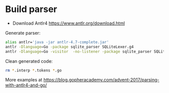 # Build parser

- Download Antlr4 https://www.antlr.org/download.html

Generate parser:

```sh
alias antlr='java -jar antlr-4.7-complete.jar'
antlr -Dlanguage=Go -package sqlite_parser SQLiteLexer.g4
antlr -Dlanguage=Go -visitor  -no-listener -package sqlite_parser SQLiteParser.g4
```

Clean generated code:

```sh
rm *.interp *.tokens *.go
```

More examples at https://blog.gopheracademy.com/advent-2017/parsing-with-antlr4-and-go/

